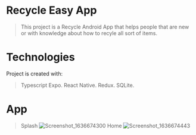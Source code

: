 # Recycle Easy App
> This project is a Recycle Android App that helps people that are new or with knowledge about how to recyle all sort of items.
# Technologies
Project is created with:
> Typescript
> Expo.
> React Native.
> Redux.
> SQLite.
# App
> Splash
> ![Screenshot_1636674300](https://user-images.githubusercontent.com/68148163/141384666-08458926-41ee-4533-b105-04b229679db4.png)
> Home
> ![Screenshot_1636674443](https://user-images.githubusercontent.com/68148163/141384815-200d9ab7-6a3f-49b7-86cf-ae721bde8156.png)
